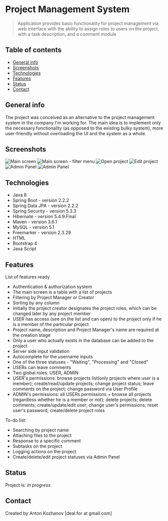 # Project Management System
> Application provides basic functionality for project management via web interface with the ability to assign roles to users on the project, with a task description, and a comment module

## Table of contents
* [General info](#general-info)
* [Screenshots](#screenshots)
* [Technologies](#technologies)
* [Features](#features)
* [Status](#status)
* [Contact](#contact)

## General info
The project was conceived as an alternative to the project management system in the company I'm working for. 
The main idea is to implement only the necessary functionality (as opposed to the existing bulky system), 
more user-friendly without overloading the UI and the system as a whole.

## Screenshots
![Main screen](./img/1.png)
![Main screen - filter menu](./img/2.png)
![Open project](./img/3.png)
![Edit project](./img/4.png)
![Admin Panel](./img/5.png)
![Admin Panel](./img/6.png)

## Technologies
* Java 8
* Spring Boot - version 2.2.2
* Spring Data JPA - version 2.2.2
* Spring Security - version 5.3.3
* Hibernate - version 5.4.9.Final
* Maven - version 3.6.1
* MySQL - version 5.1
* Freemarker - version 2.3.29
* HTML
* Bootstrap 4
* Java Script

## Features
List of features ready
* Authentication & authorization system
* The main screen is a table with a list of projects
* Filtering by Project Manager or Creator
* Sorting by any column
* Initially the project creator designates the project roles, which can be changed later by any project member 
* USER has access (see on the list and can open) to the project only if he is a member of the particular project
* Project name, description and Project Manager's name are required at the creation stage
* Only a user who actually exists in the database can be added to the project
* Server side input validation
* Autocomplete for the username inputs
* One of the three statuses - "Waiting", "Processing" and "Closed"
* USERs can leave comments
* Two global roles: USER, ADMIN
* USER's permissions: browse projects list(only projects where user is a member); create/read/update projects; change project status; leave comments on the project; change password via User Profile
* ADMIN's permissions: all USERs permissions + browse all projects (regardless whether he is a member or not); delete projects; delete comments; create/update/edit user; change user's permissions; reset user's password; create/delete project roles

To-do list:
* Searching by project name
* Attaching files to the project
* Response to a specific comment
* Subtasks on the project
* Logging actions on the project
* Create/delete/edit project statuses via Admin Panel

## Status
Project is: _in progress_

## Contact
Created by Anton Kozhanov [deal.for at gmail.com]
